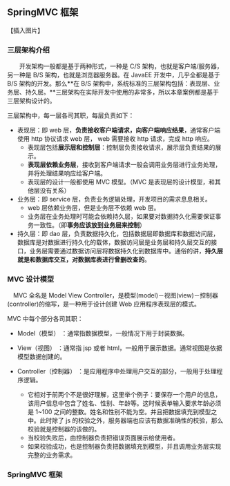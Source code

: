 ## SpringMVC 框架

【插入图片】

### 三层架构介绍

&emsp;&emsp;开发架构一般都是基于两种形式，一种是 C/S 架构，也就是客户端/服务器，另一种是 B/S 架构，也就是浏览器服务器。在 JavaEE 开发中，几乎全都是基于 B/S 架构的开发。那么**在 B/S 架构中，系统标准的三层架构包括：表现层、业务层、持久层。**三层架构在实际开发中使用的非常多，所以本章案例都是基于三层架构设计的。

三层架构中，每一层各司其职，每层负责如下：
* 表现层：即 web 层，**负责接收客户端请求，向客户端响应结果**，通常客户端使用 http 协议请求 web 层， web 需要接收 http 请求，完成 http 响应。 
   * 表现层包括**展示层和控制层**：控制层负责接收请求，展示层负责结果的展示。
   * **表现层依赖业务层**，接收到客户端请求一般会调用业务层进行业务处理，并将处理结果响应给客户端。
   * 表现层的设计一般都使用 MVC 模型。（MVC 是表现层的设计模型，和其他层没有关系）
* 业务层：即 service 层，负责业务逻辑处理，开发项目的需求息息相关。
   * web 层依赖业务层，但是业务层不依赖 web 层。
   * 业务层在业务处理时可能会依赖持久层，如果要对数据持久化需要保证事务一致性。（即**事务应该放到业务层来控制**）
* 持久层：即 dao 层，负责数据持久化，包括数据层即数据库和数据访问层，数据库是对数据进行持久化的载体，数据访问层是业务层和持久层交互的接口，业务层需要通过数据访问层将数据持久化到数据库中。通俗的讲，**持久层就是和数据库交互，对数据库表进行曾删改查的**。

### MVC 设计模型

&emsp;MVC 全名是 Model View Controller，是模型(model)－视图(view)－控制器(controller)的缩写，是一种用于设计创建 Web 应用程序表现层的模式。 

MVC 中每个部分各司其职：
* Model（模型） ：通常指数据模型，一般情况下用于封装数据。

* View（视图） ：通常指  jsp 或者 html，一般用于展示数据。通常视图是依据模型数据创建的。

* Controller（控制器） ：是应用程序中处理用户交互的部分，一般用于处理程序逻辑。
   * 它相对于前两个不是很好理解，这里举个例子：要保存一个用户的信息，该用户信息中包含了姓名、性别、年龄等。这时候表单输入要求年龄必须是 1~100 之间的整数。姓名和性别不能为空。并且把数据填充到模型之中。此时除了 js 的校验之外，服务器端也应该有数据准确性的校验，那么校验就是控制器的该做的。
   * 当校验失败后，由控制器负责把错误页面展示给使用者。
   * 如果校验成功，也是控制器负责把数据填充到模型，并且调用业务层实现完整的业务需求。


### SpringMVC 框架